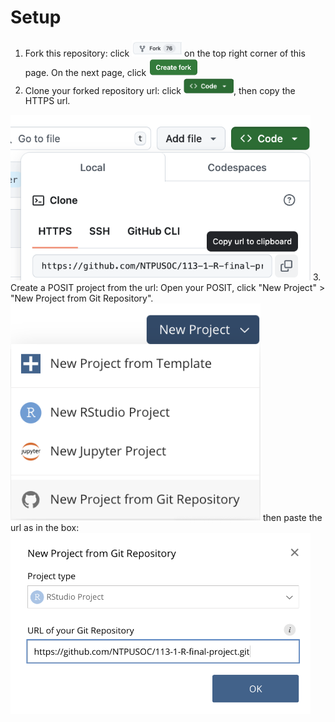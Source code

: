 # Setup 

  1. Fork this repository: click <img src="img/2024-11-29-13-46-06.png" width="80px"/> on the top right corner of this page. On the next page, click <img src="img/2024-11-29-13-47-44.png" width="80px"/>
  2. Clone your forked repository url: click <img src="img/2024-11-29-13-50-09.png" width="80px">, then copy the HTTPS url.
   <img src="img/2024-11-29-13-49-16.png" width="480px">
  3. Create a POSIT project from the url: Open your POSIT, click "New Project" > "New Project from Git Repository".
    <img src="img/2024-11-29-13-53-55.png" width="400px"> 
  then paste the url as in the box:
    <img src="img/2024-11-29-13-56-05.png" width="480px">